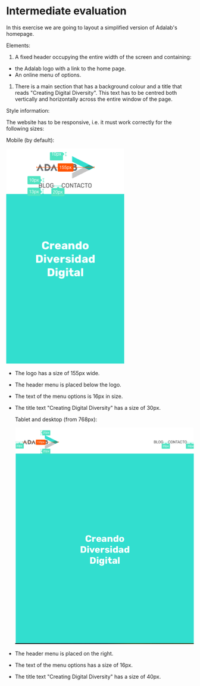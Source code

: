 # Intermediate evaluation

In this exercise we are going to layout a simplified version of Adalab's homepage.

Elements:

1. A fixed header occupying the entire width of the screen and containing:

- the Adalab logo with a link to the home page.
- An online menu of options.

1. There is a main section that has a background colour and a title that reads "Creating Digital Diversity". This text has to be centred both vertically and horizontally across the entire window of the page.

Style information:

The website has to be responsive, i.e. it must work correctly for the following sizes:

Mobile (by default):

![](./images/mobile-version.png)

- The logo has a size of 155px wide.
- The header menu is placed below the logo.
- The text of the menu options is 16px in size.
- The title text "Creating Digital Diversity" has a size of 30px.

  Tablet and desktop (from 768px):

  ![](./images/tablet-version.png)

- The header menu is placed on the right.
- The text of the menu options has a size of 16px.
- The title text "Creating Digital Diversity" has a size of 40px.
